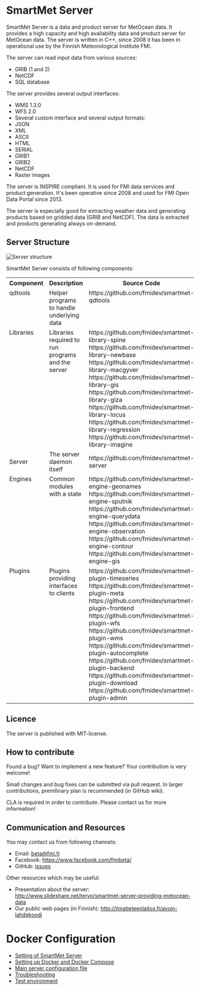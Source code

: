 # SmartMet Server
SmartMet Server is a data and product server for MetOcean data. It provides a high capacity and high availability data and product server for MetOcean data. The server is written in C++, since 2008 it has been in operational use by the Finnish Meteorological Institute FMI. 

The server can read input data from various sources:
* GRIB (1 and 2) 
* NetCDF
* SQL database

The server provides several output interfaces:
* WMS 1.3.0
* WFS 2.0
* Several custom interface
and several output formats:
* JSON
* XML
* ASCII
* HTML
* SERIAL
* GRIB1
* GRIB2 
* NetCDF
* Raster images

The server is INSPIRE compliant. It is used for FMI data services and product generation. It's been operative since 2008 and used for FMI Open Data Portal since 2013.

The server is especially good for extracting weather data and generating products based on gridded data (GRIB and NetCDF). The data is extracted and products generating always on-demand. 

## Server Structure

![](https://github.com/fmidev/smartmet-server/blob/master/SmartMet_Structure.png "Server structure")

SmartMet Server consists of following components:

<table>
<tr>
<th>Component</th><th>Description</th><th>Source Code</th>
</tr>
<tr valign="top">
<td>qdtools         </td><td>Helper programs to handle underlying data          </td><td> https://github.com/fmidev/smartmet-qdtools </td></tr>
<tr valign="top">
<td> Libraries       </td><td>Libraries required to run programs and the server </td><td> https://github.com/fmidev/smartmet-library-spine<br>
     		     				    		     	 		  https://github.com/fmidev/smartmet-library-newbase<br>
											  https://github.com/fmidev/smartmet-library-macgyver<br>
											  https://github.com/fmidev/smartmet-library-gis<br>
											  https://github.com/fmidev/smartmet-library-giza<br>
											  https://github.com/fmidev/smartmet-library-locus<br>
											  https://github.com/fmidev/smartmet-library-regression<br>
											  https://github.com/fmidev/smartmet-library-imagine</td>
</tr
<tr valign="top">
<td>Server          </td><td>The server daemon itself                          </td><td> https://github.com/fmidev/smartmet-server  </td>
</tr>
<tr valign="top">
<td>Engines         </td><td>Common modules with a state                       </td><td> https://github.com/fmidev/smartmet-engine-geonames<br>
											 https://github.com/fmidev/smartmet-engine-sputnik<br>
											 https://github.com/fmidev/smartmet-engine-querydata<br>
											 https://github.com/fmidev/smartmet-engine-observation<br>
											 https://github.com/fmidev/smartmet-engine-contour<br>
											 https://github.com/fmidev/smartmet-engine-gis </td>
</tr>
<tr valign="top">
<td>Plugins         </td><td>Plugins providing interfaces to clients           </td><td> https://github.com/fmidev/smartmet-plugin-timeseries<br>
											  https://github.com/fmidev/smartmet-plugin-meta<br>
											  https://github.com/fmidev/smartmet-plugin-frontend<br>
											  https://github.com/fmidev/smartmet-plugin-wfs<br>
											  https://github.com/fmidev/smartmet-plugin-wms<br>
											  https://github.com/fmidev/smartmet-plugin-autocomplete<br>
											  https://github.com/fmidev/smartmet-plugin-backend<br>
											  https://github.com/fmidev/smartmet-plugin-download<br>
											  https://github.com/fmidev/smartmet-plugin-admin </td>
</tr>
</table>

## Licence
The server is published with MIT-license.

## How to contribute
Found a bug? Want to implement a new feature? Your contribution is very welcome!

Small changes and bug fixes can be submitted via pull request. In larger contributions, premilinary plan is recommended (in GitHub wiki). 

CLA is required in order to contribute. Please contact us for more information!

## Communication and Resources
You may contact us from following channels:
* Email: beta@fmi.fi
* Facebook: https://www.facebook.com/fmibeta/
* GitHub: [issues](../../issues)

Other resources which may be useful:
* Presentation about the server: http://www.slideshare.net/tervo/smartmet-server-providing-metocean-data
* Our public web pages (in Finnish):  http://ilmatieteenlaitos.fi/avoin-lahdekoodi

# Docker Configuration

* [Setting of SmartMet Server](docs/Setting-up-SmartMet-Server-Tutorial-(Docker).md)
* [Setting up Docker and Docker Compose](docs/Setting-up-Docker-and-Docker-Compose-(Ubuntu-16.04-and-18.04.1).md)
* [Main server configuration file](docs/Main-Configuration-File-Tutorial-(Docker).md)
* [Troubleshooting](docs/Troubleshooting-SmartMet-Server-Installation-(Docker).md)
* [Test environment](docs/SmartMet-Server-Test-Environment.md)

